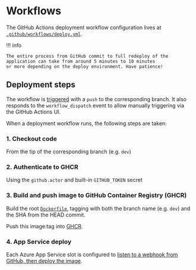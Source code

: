 # Workflows

The GitHub Actions deployment workflow configuration lives at [`.github/workflows/deploy.yml`][deploy].

!!! info

    The entire process from GitHub commit to full redeploy of the application can take from around 5 minutes to 10 minutes
    or more depending on the deploy environment. Have patience!

## Deployment steps

The workflow is [triggered][gh-actions-trigger] with a `push` to the corresponding branch. It also responds to the `workflow_dispatch` event to allow manually triggering via the GitHub Actions UI.

When a deployment workflow runs, the following steps are taken:

### 1. Checkout code

From the tip of the corresponding branch (e.g. `dev`)

### 2. Authenticate to GHCR

Using the `github.actor` and built-in `GITHUB_TOKEN` secret

### 3. Build and push image to GitHub Container Registry (GHCR)

Build the root [`Dockerfile`][dockerfile], tagging with both the branch name (e.g. `dev`) and the SHA from the HEAD commit.

Push this image:tag into [GHCR][ghcr].

### 4. App Service deploy

Each Azure App Service slot is configured to [listen to a webhook from GitHub, then deploy the image][webhook].

[deploy]: https://github.com/cal-itp/benefits/blob/dev/.github/workflows/deploy.yml
[dockerfile]: https://github.com/cal-itp/benefits/blob/dev/Dockerfile
[ghcr]: https://github.com/features/packages
[gh-actions-trigger]: https://docs.github.com/en/actions/reference/events-that-trigger-workflows
[webhook]: https://docs.microsoft.com/en-us/azure/app-service/deploy-ci-cd-custom-container
